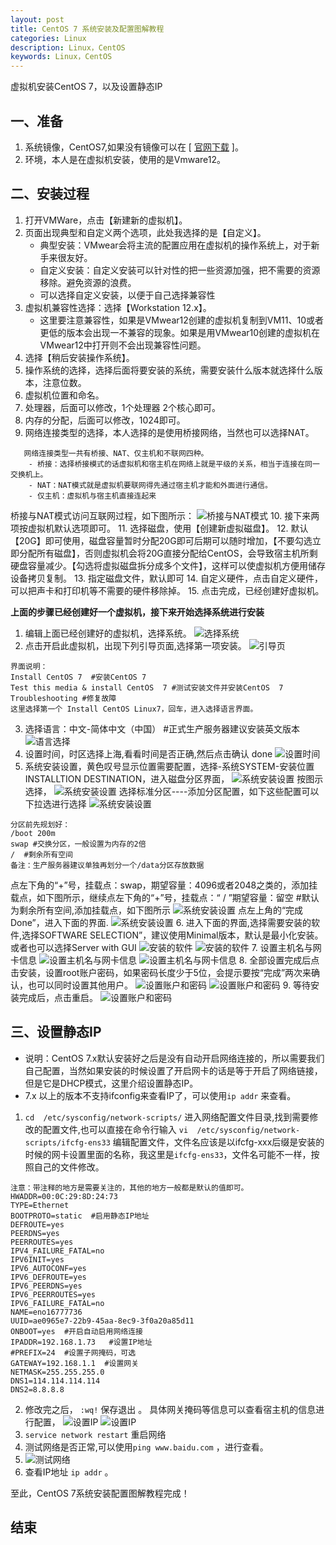 ```yaml
---
layout: post
title: CentOS 7 系统安装及配置图解教程
categories: Linux
description: Linux，CentOS
keywords: Linux，CentOS
---
```

虚拟机安装CentOS 7，以及设置静态IP

## 一、准备
1. 系统镜像，CentOS7,如果没有镜像可以在 [ [官网下载](http://isoredirect.centos.org/centos/7/isos/x86_64/CentOS-7-x86_64-DVD-1804.iso) ]。
2. 环境，本人是在虚拟机安装，使用的是Vmware12。

## 二、安装过程

1. 打开VMWare，点击【新建新的虚拟机】。
2. 页面出现典型和自定义两个选项，此处我选择的是【自定义】。
    - 典型安装：VMwear会将主流的配置应用在虚拟机的操作系统上，对于新手来很友好。
    - 自定义安装：自定义安装可以针对性的把一些资源加强，把不需要的资源移除。避免资源的浪费。
    - 可以选择自定义安装，以便于自己选择兼容性
3. 虚拟机兼容性选择：选择【Workstation 12.x】。
    - 这里要注意兼容性，如果是VMwear12创建的虚拟机复制到VM11、10或者更低的版本会出现一不兼容的现象。如果是用VMwear10创建的虚拟机在VMwear12中打开则不会出现兼容性问题。
4. 选择【稍后安装操作系统】。
5. 操作系统的选择，选择后面将要安装的系统，需要安装什么版本就选择什么版本，注意位数。
6. 虚拟机位置和命名。
7. 处理器，后面可以修改，1个处理器 2个核心即可。
8. 内存的分配，后面可以修改，1024即可。
9. 网络连接类型的选择，本人选择的是使用桥接网络，当然也可以选择NAT。
```
   网络连接类型一共有桥接、NAT、仅主机和不联网四种。
    - 桥接：选择桥接模式的话虚拟机和宿主机在网络上就是平级的关系，相当于连接在同一交换机上。
    - NAT：NAT模式就是虚拟机要联网得先通过宿主机才能和外面进行通信。
    - 仅主机：虚拟机与宿主机直接连起来
 ```
桥接与NAT模式访问互联网过程，如下图所示：
![桥接与NAT模式](/images/centos7/qiaojie-nat.jpg "桥接与NAT模式")
10. 接下来两项按虚拟机默认选项即可。
11. 选择磁盘，使用【创建新虚拟磁盘】。
12. 默认【20G】即可使用，磁盘容量暂时分配20G即可后期可以随时增加，【不要勾选立即分配所有磁盘】，否则虚拟机会将20G直接分配给CentOS，会导致宿主机所剩硬盘容量减少。【勾选将虚拟磁盘拆分成多个文件】，这样可以使虚拟机方便用储存设备拷贝复制。
13. 指定磁盘文件，默认即可
14. 自定义硬件，点击自定义硬件，可以把声卡和打印机等不需要的硬件移除掉。
15. 点击完成，已经创建好虚拟机。

**上面的步骤已经创建好一个虚拟机，接下来开始选择系统进行安装**

1. 编辑上面已经创建好的虚拟机，选择系统。
![选择系统](/images/centos7/1-2.jpg "选择镜像")
2. 点击开启此虚拟机，出现下列引导页面,选择第一项安装。
![引导页](/images/centos7/1-3.png "引导页")
```
界面说明：
Install CentOS 7  #安装CentOS 7 
Test this media & install CentOS  7 #测试安装文件并安装CentOS  7
Troubleshooting #修复故障
这里选择第一个 Install CentOS Linux7，回车，进入选择语言界面。
```
3. 选择语言：中文-简体中文（中国）  #正式生产服务器建议安装英文版本
![语言选择](/images/centos7/1-4.png "语言选择")
4. 设置时间，时区选择上海,看看时间是否正确,然后点击确认 done
![设置时间](/images/centos7/1-5.png "设置时间")
5. 系统安装设置，黄色叹号显示位置需要配置，选择-系统SYSTEM-安装位置INSTALLTION DESTINATION，进入磁盘分区界面，
![系统安装设置](/images/centos7/1-6.png "系统安装设置")
按图示选择，
![系统安装设置](/images/centos7/1-7.png "系统安装设置")
选择标准分区----添加分区配置，如下这些配置可以下拉选进行选择
![系统安装设置](/images/centos7/1-8.png "系统安装设置")
```
分区前先规划好：
/boot 200m
swap #交换分区，一般设置为内存的2倍
/  #剩余所有空间
备注：生产服务器建议单独再划分一个/data分区存放数据
```
点左下角的“+”号，挂载点：swap，期望容量：4096或者2048之类的，添加挂载点，如下图所示，继续点左下角的“+”号，挂载点：“ / ”期望容量：留空   #默认为剩余所有空间,添加挂载点，如下图所示
![系统安装设置](/images/centos7/1-9.png "系统安装设置")
点左上角的“完成Done”，进入下面的界面.
![系统安装设置](/images/centos7/1-10.png "系统安装设置")
6. 进入下面的界面,选择需要安装的软件,选择SOFTWARE SELECTION”，建议使用Minimal版本，默认是最小化安装。或者也可以选择Server with GUI 
![安装的软件](/images/centos7/1-11.png "安装的软件")
![安装的软件](/images/centos7/1-12.png "安装的软件")
7. 设置主机名与网卡信息
![设置主机名与网卡信息](/images/centos7/1-13.png "设置主机名与网卡信息")
![设置主机名与网卡信息](/images/centos7/1-14.png "设置主机名与网卡信息")
8. 全部设置完成后点击安装，设置root账户密码，如果密码长度少于5位，会提示要按“完成”两次来确认，也可以同时设置其他用户。
![设置账户和密码](/images/centos7/1-15.png "设置账户和密码")
![设置账户和密码](/images/centos7/1-16.png "设置账户和密码")
9. 等待安装完成后，点击重启。
![设置账户和密码](/images/centos7/1-17.png "设置账户和密码")

## 三、设置静态IP

- 说明：CentOS 7.x默认安装好之后是没有自动开启网络连接的，所以需要我们自己配置，当然如果安装的时候设置了开启网卡的话是等于开启了网络链接，但是它是DHCP模式，这里介绍设置静态IP。
- 7.x 以上的版本不支持ifconfig来查看IP了，可以使用`ip addr` 来查看。


1. `cd  /etc/sysconfig/network-scripts/` 进入网络配置文件目录,找到需要修改的配置文件,也可以直接在命令行输入 `vi  /etc/sysconfig/network-scripts/ifcfg-ens33` 编辑配置文件，文件名应该是以ifcfg-xxx后缀是安装的时候的网卡设置里面的名称，我这里是`ifcfg-ens33`，文件名可能不一样，按照自己的文件修改。
```
注意：带注释的地方是需要关注的，其他的地方一般都是默认的值即可。
HWADDR=00:0C:29:8D:24:73
TYPE=Ethernet
BOOTPROTO=static  #启用静态IP地址
DEFROUTE=yes
PEERDNS=yes
PEERROUTES=yes
IPV4_FAILURE_FATAL=no
IPV6INIT=yes
IPV6_AUTOCONF=yes
IPV6_DEFROUTE=yes
IPV6_PEERDNS=yes
IPV6_PEERROUTES=yes
IPV6_FAILURE_FATAL=no
NAME=eno16777736
UUID=ae0965e7-22b9-45aa-8ec9-3f0a20a85d11
ONBOOT=yes  #开启自动启用网络连接
IPADDR=192.168.1.73   #设置IP地址
#PREFIX=24  #设置子网掩码，可选
GATEWAY=192.168.1.1  #设置网关
NETMASK=255.255.255.0
DNS1=114.114.114.114
DNS2=8.8.8.8
```
2. 修改完之后，
`:wq!`  保存退出 。
具体网关掩码等信息可以查看宿主机的信息进行配置，
![设置IP](/images/centos7/1-18.png "设置IP") ![设置IP](/images/centos7/1-19.png "设置IP")
3. `service network restart` 重启网络 
4. 测试网络是否正常,可以使用`ping www.baidu.com` ，进行查看。
5. ![测试网络](/images/centos7/1-20.png "测试网络")
5. 查看IP地址 `ip addr` 。

至此，CentOS 7系统安装配置图解教程完成！

 
## 结束

